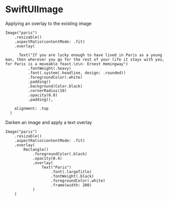 # SwiftUIImage

Applying an overlay to the existing image

    Image("paris")
        .resizable()
        .aspectRatio(contentMode: .fit)
        .overlay(

          Text("If you are lucky enough to have lived in Paris as a young man, then wherever you go for the rest of your life it stays with you, for Paris is a moveable feast.\n\n- Ernest Hemingway")
              .fontWeight(.heavy)
              .font(.system(.headline, design: .rounded))
              .foregroundColor(.white)
              .padding()
              .background(Color.black)
              .cornerRadius(10)
              .opacity(0.8)
              .padding(),

        alignment: .top
      )
      
Darken an image and apply a text overlay      
    
    Image("paris")
        .resizable()
        .aspectRatio(contentMode: .fit)
        .overlay(
            Rectangle()
                .foregroundColor(.black)
                .opacity(0.4)
                .overlay(
                    Text("Paris")
                        .font(.largeTitle)
                        .fontWeight(.black)
                        .foregroundColor(.white)
                        .frame(width: 200)
                )
        )
